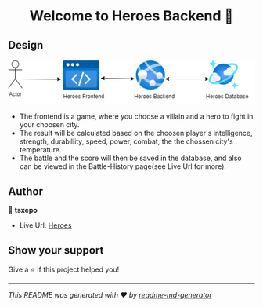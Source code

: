 <h1 align="center">Welcome to Heroes Backend 👋</h1>

## Design

![](https://github.com/tsxepo-web/Heroes-Backend/blob/main/design.png)

- The frontend is a game, where you choose a villain and a hero to fight in your choosen city.
- The result will be calculated based on the choosen player's intelligence, strength, durabillity, speed, power, combat, the the chossen city's temperature.
- The battle and the score will then be saved in the database, and also can be viewed in the Battle-History page(see Live Url for more).

## Author

👤 **tsxepo**

- Live Url: [Heroes](https://gentle-desert-01ef55410.3.azurestaticapps.net)

## Show your support

Give a ⭐️ if this project helped you!

---

_This README was generated with ❤️ by [readme-md-generator](https://github.com/kefranabg/readme-md-generator)_
